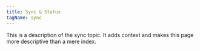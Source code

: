 ```yaml
---
title: Sync & Status
tagName: sync
---
```


This is a description of the sync topic. It adds context and makes this
page more descriptive than a mere index.
